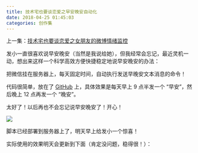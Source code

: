 ```yaml
---
title: 技术宅也要谈恋爱之早安晚安自动化
date: 2018-04-25 01:45:03
categories: 创作集
---
```

上一集：[技术宅也要谈恋爱之女朋友的微博情绪监控](https://diygod.me/2920/)

发小一直很喜欢说早安晚安（当然是我说给她），但我经常会忘记，最近灵机一动，想出来这样一个科学高效方便快捷稳定地说早安晚安的办法：

把微信挂在服务器上，每天固定时间，自动执行发送早晚安文本消息的命令！

代码很简单，放在了 [GitHub](https://github.com/DIYgod/GoodNight) 上，具体效果是每天早上 9 点半发一个 “早安”，然后晚上 12 点再发一个 “晚安”。

太好了！以后再也不会忘记说早安晚安了！开心！

![](https://diygod.me/images/havefun.jpg)

脚本已经部署到服务器上了，明天早上给发小一个惊喜！

实际使用的效果明天会更新到下面（肯定没问题，稳得很！）：